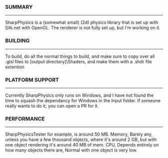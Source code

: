 ### SUMMARY ###
---------------------------------------------------------

SharpPhysics is a (somewhat small) (2d) physics library that is set up with Silk.net with OpenGL.
The renderer is not fully set up, but I'm working on it.

### BUILDING ###
---------------------------------------------------------

To build, do all the normal things to build, and make sure to copy over all .glsl files to [output directory]\Shaders, and make them with a .shdr file extention

### PLATFORM SUPPORT ###
---------------------------------------------------------

Currently SharpPhysics only runs on Windows, and I have not found the time to squash the dependancy for Windows in the Input folder.
If someone really wants to do it, you can open a PR for it.

### PERFORMANCE ###
---------------------------------------------------------

SharpPhysicsTester for example, is around 50 MB.
Memory, Barely any, unless you have a few thousand objects, where it's around 2 GB, but with one object rendering it's around 40 MB of mem.
CPU, Depends entirely on how many objects there are, Normal with one object is very low.